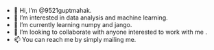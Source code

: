 - 👋 Hi, I’m @9521guptmahak.
- 👀 I’m interested in data analysis and machine learning.
- 🌱 I’m currently learning numpy and jango.
- 💞️ I’m looking to collaborate with anyone interested to work with me .
- 📫 You can reach me by simply mailing me.

<!---
9521guptmahak/9521guptmahak is a ✨ special ✨ repository because its `README.md` (this file) appears on your GitHub profile.
You can click the Preview link to take a look at your changes.
--->
